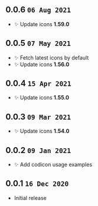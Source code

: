 ## 0.0.6 `06 Aug 2021`

- ✨ Update icons **1.59.0**

## 0.0.5 `07 May 2021`

- ✨ Fetch latest icons by default
- ✨ Update icons **1.56.0**

## 0.0.4 `15 Apr 2021`

- ✨ Update icons **1.55.0**

## 0.0.3 `09 Mar 2021`

- ✨ Update icons **1.54.0**

## 0.0.2 `09 Jan 2021`

- ✨ Add codicon usage examples

## 0.0.1 `16 Dec 2020`

- Initial release




